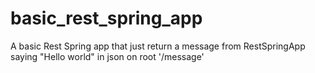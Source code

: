 # basic_rest_spring_app

A basic Rest Spring app that just return a message from RestSpringApp saying "Hello world" in json on root '/message'
